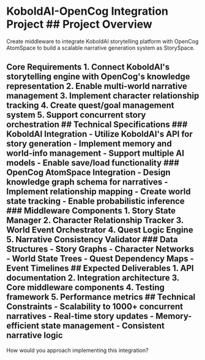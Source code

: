 # KoboldAI-OpenCog Integration Project ## Project Overview
Create middleware to integrate KoboldAI storytelling platform with OpenCog AtomSpace to build a scalable narrative generation system as StorySpace.

## Core Requirements 1. Connect KoboldAI's storytelling engine with OpenCog's knowledge representation 2. Enable multi-world narrative management 3. Implement character relationship tracking 4. Create quest/goal management system 5. Support concurrent story orchestration ## Technical Specifications ### KoboldAI Integration - Utilize KoboldAI's API for story generation - Implement memory and world-info management - Support multiple AI models - Enable save/load functionality ### OpenCog AtomSpace Integration - Design knowledge graph schema for narratives - Implement relationship mapping - Create world state tracking - Enable probabilistic inference ### Middleware Components 1. Story State Manager 2. Character Relationship Tracker 3. World Event Orchestrator 4. Quest Logic Engine 5. Narrative Consistency Validator ### Data Structures - Story Graphs - Character Networks - World State Trees - Quest Dependency Maps - Event Timelines ## Expected Deliverables 1. API documentation 2. Integration architecture 3. Core middleware components 4. Testing framework 5. Performance metrics ## Technical Constraints - Scalability to 1000+ concurrent narratives - Real-time story updates - Memory-efficient state management - Consistent narrative logic
How would you approach implementing this integration?